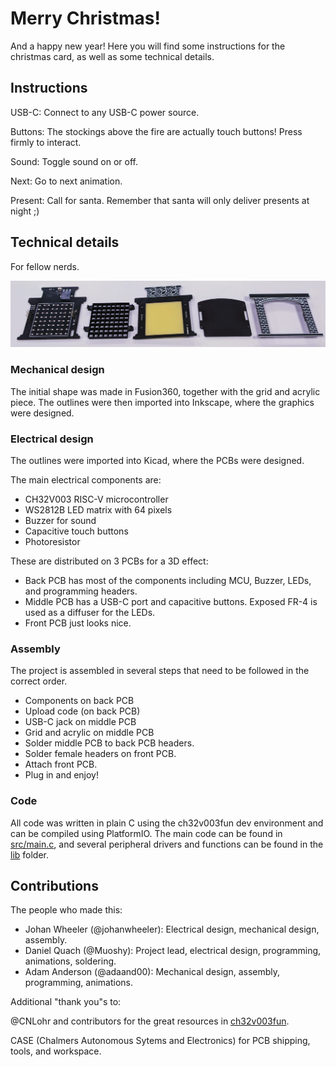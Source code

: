 # Merry Christmas!

And a happy new year! Here you will find some instructions for the christmas card, as well as some technical details.

## Instructions

USB-C: Connect to any USB-C power source. 

Buttons: The stockings above the fire are actually touch buttons! Press firmly to interact.

Sound: Toggle sound on or off. 

Next: Go to next animation.

Present: Call for santa. Remember that santa will only deliver presents at night ;)


## Technical details

For fellow nerds.

![Major components laid out](Media/Components.jpg)

### Mechanical design

The initial shape was made in Fusion360, together with the grid and acrylic piece. The outlines were then imported into Inkscape, where the graphics were designed.  

### Electrical design

The outlines were imported into Kicad, where the PCBs were designed. 

The main electrical components are:

 - CH32V003 RISC-V microcontroller
 - WS2812B LED matrix with 64 pixels
 - Buzzer for sound
 - Capacitive touch buttons
 - Photoresistor

These are distributed on 3 PCBs for a 3D effect:

 - Back PCB has most of the components including MCU, Buzzer, LEDs, and programming headers.
 - Middle PCB has a USB-C port and capacitive buttons. Exposed FR-4 is used as a diffuser for the LEDs. 
 - Front PCB just looks nice.

### Assembly

The project is assembled in several steps that need to be followed in the correct order.

 - Components on back PCB
 - Upload code (on back PCB)
 - USB-C jack on middle PCB
 - Grid and acrylic on middle PCB
 - Solder middle PCB to back PCB headers.
 - Solder female headers on front PCB.
 - Attach front PCB.
 - Plug in and enjoy!

### Code

All code was written in plain C using the ch32v003fun dev environment and can be compiled using PlatformIO. The main code can be found in [src/main.c](SW/fireplace-PIO/src/main.c), and several peripheral drivers and functions can be found in the [lib](SW/fireplace-PIO/lib/) folder. 

## Contributions

The people who made this:

 - Johan Wheeler (@johanwheeler): Electrical design, mechanical design, assembly.
 - Daniel Quach (@Muoshy): Project lead, electrical design, programming, animations, soldering.
 - Adam Anderson (@adaand00): Mechanical design, assembly, programming, animations. 

Additional "thank you"s to:

@CNLohr and contributors for the great resources in [ch32v003fun](https://github.com/cnlohr/ch32v003fun/tree/master).

CASE (Chalmers Autonomous Sytems and Electronics) for PCB shipping, tools, and workspace. 
